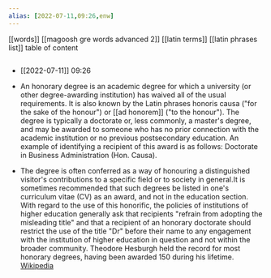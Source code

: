 ```yaml
---
alias: [2022-07-11,09:26,enw]
---
```

[[words]] [[magoosh gre words advanced 2]] [[latin terms]] [[latin phrases list]]
table of content
```toc
```

- [[2022-07-11]] 09:26
- An honorary degree is an academic degree for which a university (or other degree-awarding institution) has waived all of the usual requirements. It is also known by the Latin phrases honoris causa ("for the sake of the honour") or [[ad honorem]] ("to the honour"). The degree is typically a doctorate or, less commonly, a master's degree, and may be awarded to someone who has no prior connection with the academic institution or no previous postsecondary education. An example of identifying a recipient of this award is as follows: Doctorate in Business Administration (Hon. Causa).

- The degree is often conferred as a way of honouring a distinguished visitor's contributions to a specific field or to society in general.It is sometimes recommended that such degrees be listed in one's curriculum vitae (CV) as an award, and not in the education section. With regard to the use of this honorific, the policies of institutions of higher education generally ask that recipients "refrain from adopting the misleading title" and that a recipient of an honorary doctorate should restrict the use of the title "Dr" before their name to any engagement with the institution of higher education in question and not within the broader community. Theodore Hesburgh held the record for most honorary degrees, having been awarded 150 during his lifetime.
[Wikipedia](https://en.wikipedia.org/wiki/Honorary%20degree)